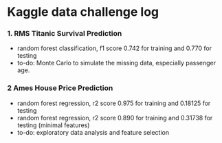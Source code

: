 # Kaggle data challenge log
### 1. RMS Titanic Survival Prediction
- random forest classification, f1 score 0.742 for training and 0.770 for testing  
- to-do: Monte Carlo to simulate the missing data, especially passenger age.
### 2 Ames House Price Prediction
- random forest regression, r2 score 0.975 for training and 0.18125 for testing
- random forest regression, r2 score 0.890 for training and 0.31738 for testing (minimal features)
- to-do: exploratory data analysis and feature selection

